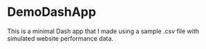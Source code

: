 # DemoDashApp
This is a minimal Dash app that I made using a sample .csv file with simulated website performance data.
